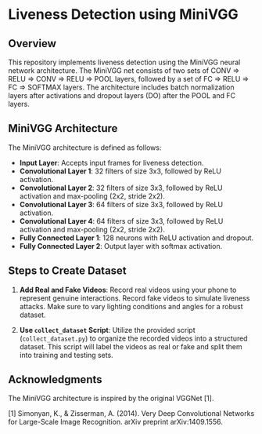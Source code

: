 # Liveness Detection using MiniVGG

## Overview

This repository implements liveness detection using the MiniVGG neural network architecture. The MiniVGG net consists of two sets of CONV => RELU => CONV => RELU => POOL layers, followed by a set of FC => RELU => FC => SOFTMAX layers. The architecture includes batch normalization layers after activations and dropout layers (DO) after the POOL and FC layers.

## MiniVGG Architecture

The MiniVGG architecture is defined as follows:

- **Input Layer**: Accepts input frames for liveness detection.
- **Convolutional Layer 1**: 32 filters of size 3x3, followed by ReLU activation.
- **Convolutional Layer 2**: 32 filters of size 3x3, followed by ReLU activation and max-pooling (2x2, stride 2x2).
- **Convolutional Layer 3**: 64 filters of size 3x3, followed by ReLU activation.
- **Convolutional Layer 4**: 64 filters of size 3x3, followed by ReLU activation and max-pooling (2x2, stride 2x2).
- **Fully Connected Layer 1**: 128 neurons with ReLU activation and dropout.
- **Fully Connected Layer 2**: Output layer with softmax activation.

## Steps to Create Dataset

1. **Add Real and Fake Videos**: Record real videos using your phone to represent genuine interactions. Record fake videos to simulate liveness attacks. Make sure to vary lighting conditions and angles for a robust dataset.

2. **Use `collect_dataset` Script**: Utilize the provided script (`collect_dataset.py`) to organize the recorded videos into a structured dataset. This script will label the videos as real or fake and split them into training and testing sets.

## Acknowledgments
The MiniVGG architecture is inspired by the original VGGNet [1].

[1] Simonyan, K., & Zisserman, A. (2014). Very Deep Convolutional Networks for Large-Scale Image Recognition. arXiv preprint arXiv:1409.1556.